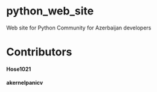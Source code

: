 # python_web_site
Web site for Python Community for Azerbaijan developers

# Contributors

#### Hose1021
#### akernelpanicv
